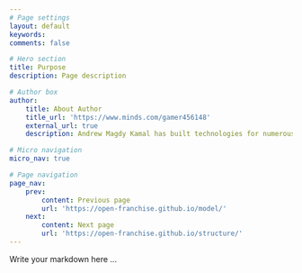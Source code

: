 ```yaml
---
# Page settings
layout: default
keywords:
comments: false

# Hero section
title: Purpose
description: Page description

# Author box
author:
    title: About Author
    title_url: 'https://www.minds.com/gamer456148'
    external_url: true
    description: Andrew Magdy Kamal has built technologies for numerous startups. He currently does research in Computational Genomics, Distributed Systems, and Quantum Computing. He is a Copt, and likes to play a variety of sports or build things in his free time.

# Micro navigation
micro_nav: true

# Page navigation
page_nav:
    prev:
        content: Previous page
        url: 'https://open-franchise.github.io/model/'
    next:
        content: Next page
        url: 'https://open-franchise.github.io/structure/'
---
```


Write your markdown here ...
